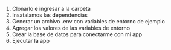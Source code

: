 1. Clonarlo e ingresar a la carpeta
2. Insatalamos las dependencias
3. Generar un archivo .env con variables de entorno de ejemplo
4. Agregar los valores de las variables de entorno
5. Crear la base de datos para conectarme con mi app
6. Ejecutar la app
